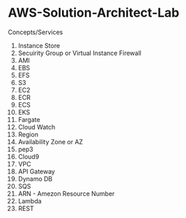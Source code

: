 # AWS-Solution-Architect-Lab

Concepts/Services 
1. Instance Store
2. Secuirity Group or Virtual Instance Firewall
3. AMI
4. EBS
5. EFS
6. S3
7. EC2
8. ECR
9. ECS
10. EKS
11. Fargate
12. Cloud Watch
13. Region
14. Availability Zone or AZ
15. pep3
16. Cloud9
17. VPC
18. API Gateway
19. Dynamo DB
20. SQS
21. ARN - Amezon Resource Number
22. Lambda
23. REST






